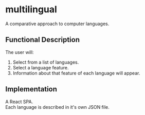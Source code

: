 # multilingual
A comparative approach to computer languages.

## Functional Description
The user will:
1. Select from a list of languages.
2. Select a language feature.
3. Information about that feature of each language will appear.

## Implementation
A React SPA.<br>
Each language is described in it's own JSON file.
